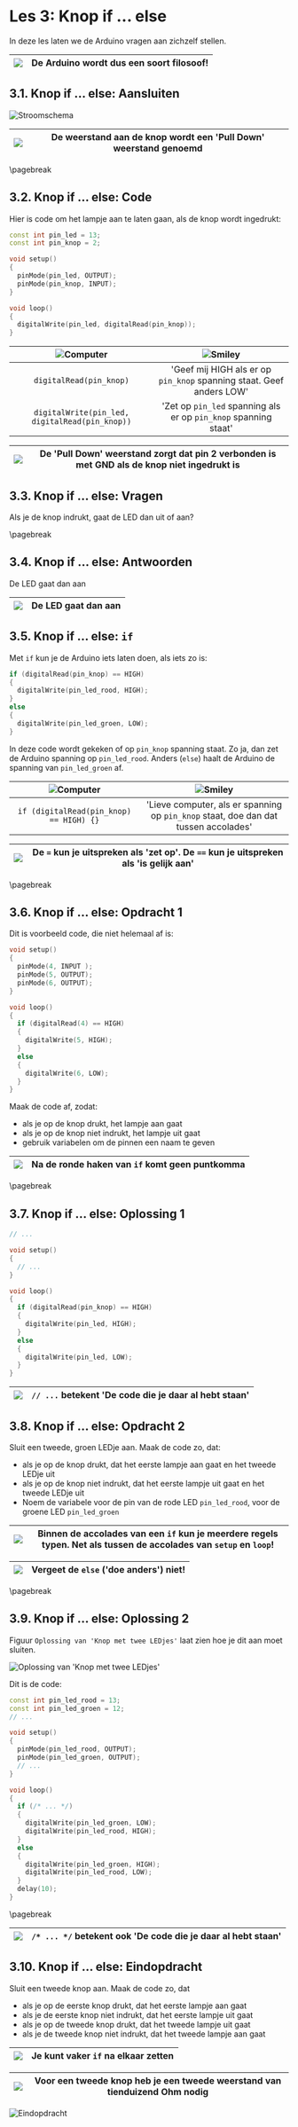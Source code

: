 # Les 3: Knop if ... else

In deze les laten we de Arduino vragen aan zichzelf stellen.

![](EmojiSunglasses.png) | De Arduino wordt dus een soort filosoof!
:-------------:|:----------------------------------------: 

## 3.1. Knop if ... else: Aansluiten

![Stroomschema](3_knop_if_else.png)

![](EmojiSunglasses.png) | De weerstand aan de knop wordt een 'Pull Down' weerstand genoemd
:-------------:|:----------------------------------------: 

\pagebreak

## 3.2. Knop if ... else: Code

Hier is code om het lampje aan te laten gaan,
als de knop wordt ingedrukt:

```c++
const int pin_led = 13;
const int pin_knop = 2;

void setup() 
{
  pinMode(pin_led, OUTPUT);
  pinMode(pin_knop, INPUT);
}

void loop()
{
  digitalWrite(pin_led, digitalRead(pin_knop));
}
```

![Computer](EmojiComputer.png)                | ![Smiley](EmojiSmiley.png)
:--------------------------------------------:|:----------------------------------------: 
`digitalRead(pin_knop)`                       |'Geef mij HIGH als er op `pin_knop` spanning staat. Geef anders LOW'
`digitalWrite(pin_led, digitalRead(pin_knop))`|'Zet op `pin_led` spanning als er op `pin_knop` spanning staat'

![](EmojiBowtie.png) | De 'Pull Down' weerstand zorgt dat pin 2 verbonden is met GND als de knop niet ingedrukt is
:-------------:|:----------------------------------------: 

## 3.3. Knop if ... else: Vragen

Als je de knop indrukt, gaat de LED dan uit of aan?

\pagebreak

## 3.4. Knop if ... else: Antwoorden

De LED gaat dan aan

![](EmojiSunglasses.png) | De LED gaat dan aan
:-------------:|:----------------------------------------: 

## 3.5. Knop if ... else: `if`

Met `if` kun je de Arduino iets laten doen, als iets zo is:

```c++
if (digitalRead(pin_knop) == HIGH)
{
  digitalWrite(pin_led_rood, HIGH);
}
else
{
  digitalWrite(pin_led_groen, LOW);
}
```

In deze code wordt gekeken of op `pin_knop` spanning staat. 
Zo ja, dan zet de Arduino
spanning op `pin_led_rood`. 
Anders (`else`) haalt de Arduino de spanning van `pin_led_groen` af.

![Computer](EmojiComputer.png)  | ![Smiley](EmojiSmiley.png)
:------------------------------:|:----------------------------------------: 
`if (digitalRead(pin_knop) == HIGH) {}`|'Lieve computer, als er spanning op `pin_knop` staat, doe dan dat tussen accolades'

![](EmojiSunglasses.png) | De `=` kun je uitspreken als 'zet op'. De `==` kun je uitspreken als 'is gelijk aan'
:-------------:|:----------------------------------------: 

\pagebreak

## 3.6. Knop if ... else: Opdracht 1

Dit is voorbeeld code, die niet helemaal af is:

```c++
void setup() 
{
  pinMode(4, INPUT );
  pinMode(5, OUTPUT);
  pinMode(6, OUTPUT);
}

void loop()
{
  if (digitalRead(4) == HIGH)
  {
    digitalWrite(5, HIGH);
  }
  else
  {
    digitalWrite(6, LOW);
  }
}
```

Maak de code af, zodat:

 * als je op de knop drukt, het lampje aan gaat 
 * als je op de knop niet indrukt, het lampje uit gaat
 * gebruik variabelen om de pinnen een naam te geven

![](EmojiBowtie.png) | Na de ronde haken van `if` komt geen puntkomma
:-------------:|:----------------------------------------: 

\pagebreak

## 3.7. Knop if ... else: Oplossing 1

```c++
// ...

void setup() 
{
  // ...
}

void loop()
{
  if (digitalRead(pin_knop) == HIGH)
  {
    digitalWrite(pin_led, HIGH);
  }
  else
  {
    digitalWrite(pin_led, LOW);
  }
}
```

![](EmojiSunglasses.png)| `// ...` betekent 'De code die je daar al hebt staan'
:-------------:|:----------------------------------------: 

## 3.8. Knop if ... else: Opdracht 2

Sluit een tweede, groen LEDje aan. Maak de code zo, dat:

 * als je op de knop drukt, dat het eerste lampje aan gaat en het tweede LEDje uit 
 * als je op de knop niet indrukt, dat het eerste lampje uit gaat en het tweede LEDje uit
 * Noem de variabele voor de pin van de rode LED `pin_led_rood`, voor de
   groene LED `pin_led_groen`

![](EmojiSunglasses.png)| Binnen de accolades van een `if` kun je meerdere regels typen. Net als tussen de accolades van `setup` en `loop`!
:-------------:|:----------------------------------------: 

![](EmojiBowtie.png) | Vergeet de `else` ('doe anders') niet!
:-------------:|:----------------------------------------: 

\pagebreak

## 3.9. Knop if ... else: Oplossing 2

Figuur `Oplossing van 'Knop met twee LEDjes'` laat zien hoe je dit aan moet sluiten.

![Oplossing van 'Knop met twee LEDjes'](3_knop_if_else_2.png)

Dit is de code:

```c++
const int pin_led_rood = 13;
const int pin_led_groen = 12;
// ...

void setup() 
{
  pinMode(pin_led_rood, OUTPUT);
  pinMode(pin_led_groen, OUTPUT);
  // ...
}

void loop()
{
  if (/* ... */)
  {
    digitalWrite(pin_led_groen, LOW);
    digitalWrite(pin_led_rood, HIGH);
  }
  else
  {
    digitalWrite(pin_led_groen, HIGH);
    digitalWrite(pin_led_rood, LOW);
  }
  delay(10);
}
```

\pagebreak

![](EmojiBowtie.png)| `/* ... */` betekent ook 'De code die je daar al hebt staan'
:-------------:|:----------------------------------------: 

## 3.10. Knop if ... else: Eindopdracht

Sluit een tweede knop aan. Maak de code zo, dat

 * als je op de eerste knop drukt, dat het eerste lampje aan gaat
 * als je de eerste knop niet indrukt, dat het eerste lampje uit gaat
 * als je op de tweede knop drukt, dat het tweede lampje uit gaat
 * als je de tweede knop niet indrukt, dat het tweede lampje aan gaat

![](EmojiSunglasses.png)| Je kunt vaker `if` na elkaar zetten
:-------------:|:----------------------------------------: 

![](EmojiBowtie.png) | Voor een tweede knop heb je een tweede weerstand van tienduizend Ohm nodig
:-------------:|:----------------------------------------: 

![Eindopdracht](3_knop_if_else_eindopdracht.png)
